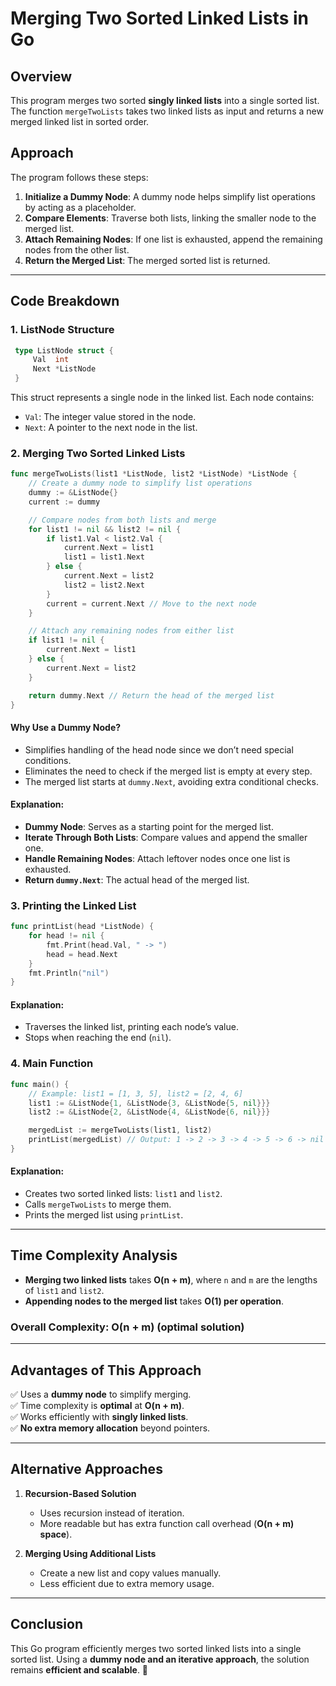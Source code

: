 # Merging Two Sorted Linked Lists in Go

## Overview
This program merges two sorted **singly linked lists** into a single sorted list. The function `mergeTwoLists` takes two linked lists as input and returns a new merged linked list in sorted order.

## Approach
The program follows these steps:
1. **Initialize a Dummy Node**: A dummy node helps simplify list operations by acting as a placeholder.
2. **Compare Elements**: Traverse both lists, linking the smaller node to the merged list.
3. **Attach Remaining Nodes**: If one list is exhausted, append the remaining nodes from the other list.
4. **Return the Merged List**: The merged sorted list is returned.

---

## Code Breakdown

### **1. ListNode Structure**
```go
 type ListNode struct {
     Val  int
     Next *ListNode
 }
```
This struct represents a single node in the linked list. Each node contains:
- `Val`: The integer value stored in the node.
- `Next`: A pointer to the next node in the list.

### **2. Merging Two Sorted Linked Lists**
```go
func mergeTwoLists(list1 *ListNode, list2 *ListNode) *ListNode {
    // Create a dummy node to simplify list operations
    dummy := &ListNode{}
    current := dummy

    // Compare nodes from both lists and merge
    for list1 != nil && list2 != nil {
        if list1.Val < list2.Val {
            current.Next = list1
            list1 = list1.Next
        } else {
            current.Next = list2
            list2 = list2.Next
        }
        current = current.Next // Move to the next node
    }

    // Attach any remaining nodes from either list
    if list1 != nil {
        current.Next = list1
    } else {
        current.Next = list2
    }

    return dummy.Next // Return the head of the merged list
}
```
#### **Why Use a Dummy Node?**
- Simplifies handling of the head node since we don’t need special conditions.
- Eliminates the need to check if the merged list is empty at every step.
- The merged list starts at `dummy.Next`, avoiding extra conditional checks.

#### **Explanation**:
- **Dummy Node**: Serves as a starting point for the merged list.
- **Iterate Through Both Lists**: Compare values and append the smaller one.
- **Handle Remaining Nodes**: Attach leftover nodes once one list is exhausted.
- **Return `dummy.Next`**: The actual head of the merged list.

### **3. Printing the Linked List**
```go
func printList(head *ListNode) {
    for head != nil {
        fmt.Print(head.Val, " -> ")
        head = head.Next
    }
    fmt.Println("nil")
}
```
#### **Explanation**:
- Traverses the linked list, printing each node’s value.
- Stops when reaching the end (`nil`).

### **4. Main Function**
```go
func main() {
    // Example: list1 = [1, 3, 5], list2 = [2, 4, 6]
    list1 := &ListNode{1, &ListNode{3, &ListNode{5, nil}}}
    list2 := &ListNode{2, &ListNode{4, &ListNode{6, nil}}}

    mergedList := mergeTwoLists(list1, list2)
    printList(mergedList) // Output: 1 -> 2 -> 3 -> 4 -> 5 -> 6 -> nil
}
```
#### **Explanation**:
- Creates two sorted linked lists: `list1` and `list2`.
- Calls `mergeTwoLists` to merge them.
- Prints the merged list using `printList`.

---

## **Time Complexity Analysis**
- **Merging two linked lists** takes **O(n + m)**, where `n` and `m` are the lengths of `list1` and `list2`.
- **Appending nodes to the merged list** takes **O(1) per operation**.

### **Overall Complexity**: **O(n + m)** (optimal solution)

---

## **Advantages of This Approach**
✅ Uses a **dummy node** to simplify merging.  
✅ Time complexity is **optimal** at **O(n + m)**.  
✅ Works efficiently with **singly linked lists**.  
✅ **No extra memory allocation** beyond pointers.

---

## **Alternative Approaches**
1. **Recursion-Based Solution**
   - Uses recursion instead of iteration.
   - More readable but has extra function call overhead (**O(n + m) space**).

2. **Merging Using Additional Lists**
   - Create a new list and copy values manually.
   - Less efficient due to extra memory usage.

---

## **Conclusion**
This Go program efficiently merges two sorted linked lists into a single sorted list. Using a **dummy node and an iterative approach**, the solution remains **efficient and scalable**. 🚀

